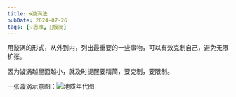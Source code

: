 ```yaml
---
title: 🌀漩涡法
pubDate: 2024-07-26
tags: [💡思维, 🥚极简]
---
```


用漩涡的形式，从外到内，列出最重要的一些事物，可以有效克制自己，避免无限扩张。

因为漩涡越里面越小，就及时提醒要精简，要克制，要限制。

一张漩涡示意图：![地质年代图](/images/Geologic_time_scale.svg)
